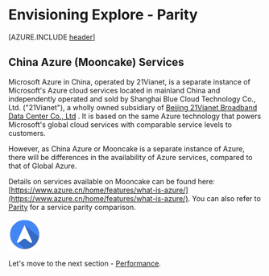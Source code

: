 <properties
	pageTitle="Global Customer Playbook envisioning-explore-parity"
	description="Global Customer Playbook envisioning-explore-parity"
	services="global-customer-playbook"
	documentationCenter=""
	authors="jtong"
	manager="edwinc"
	editor=""
	tags="global-customer-playbook"/>

<tags
	ms.service="migration-lifecycle-envisioning"
	ms.workload=""
	ms.tgt_pltfrm=""
	ms.devlang="na"
	ms.topic="article"
	ms.date="11/21/2016"
	wacn.date="11/21/2016"
	wacn.lang="en"
	ms.author="jtong"/>


# Envisioning Explore - Parity

[AZURE.INCLUDE [header](../../../include/envisioning-explore.md)]

## China Azure (Mooncake) Services

Microsoft Azure in China, operated by 21Vianet, is a separate instance of Microsoft's Azure cloud services located in mainland China and independently operated and sold by Shanghai Blue Cloud Technology Co., Ltd. ("21Vianet"), a wholly owned subsidiary of [Beijing 21Vianet Broadband Data Center Co., Ltd](http://www.ch.21vianet.com/) . It is based on the same Azure technology that powers Microsoft's global cloud services with comparable service levels to customers.

However, as China Azure or Mooncake is a separate instance of Azure, there will be differences in the availability of Azure services, compared to that of Global Azure.
 
Details on services available on Mooncake can be found here: [https://www.azure.cn/home/features/what-is-azure/](https://www.azure.cn/home/features/what-is-azure/).
You can also refer to [Parity](/solutions/global-customer/envisioning/guidance/parity/) for a service parity comparison.

![navigation](../../media/navigation.png)

Let's move to the next section - [Performance](/solutions/global-customer/envisioning/explore/performance/).

